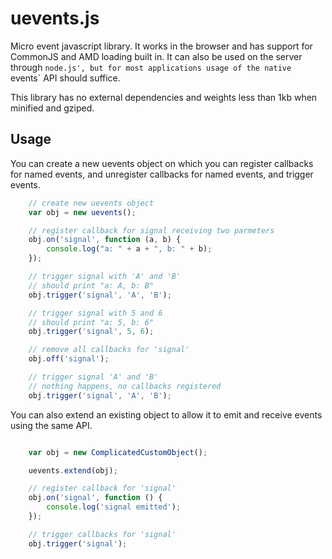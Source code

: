 # uevents.js

Micro event javascript library. It works in the browser and has support
for CommonJS and AMD loading built in. It can also be used on the server
through `node.js', but for most applications usage of the native
`events` API should suffice.

This library has no external dependencies and weights less than 1kb when
minified and gziped.

## Usage

You can create a new uevents object on which you can register callbacks
for named events, and unregister callbacks for named events, and trigger
events.

```javascript
    // create new uevents object
    var obj = new uevents();

    // register callback for signal receiving two parmeters
    obj.on('signal', function (a, b) {
        console.log("a: " + a + ", b: " + b);
    });

    // trigger signal with 'A' and 'B'
    // should print "a: A, b: B"
    obj.trigger('signal', 'A', 'B');

    // trigger signal with 5 and 6
    // should print "a: 5, b: 6"
    obj.trigger('signal', 5, 6);

    // remove all callbacks for 'signal'
    obj.off('signal');

    // trigger signal 'A' and 'B'
    // nothing happens, no callbacks registered
    obj.trigger('signal', 'A', 'B');
```

You can also extend an existing object to allow it to emit and receive
events using the same API.

```javascript

    var obj = new ComplicatedCustomObject();

    uevents.extend(obj);

    // register callback for 'signal'
    obj.on('signal', function () {
        console.log('signal emitted');
    });

    // trigger callbacks for 'signal'
    obj.trigger('signal');
```

